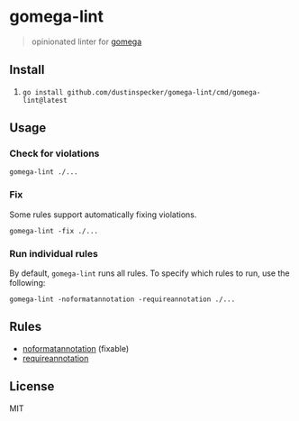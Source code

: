 # gomega-lint

> opinionated linter for [gomega](https://onsi.github.io/gomega/)

## Install

1. `go install github.com/dustinspecker/gomega-lint/cmd/gomega-lint@latest`

## Usage

### Check for violations

```shell
gomega-lint ./...
```

### Fix

Some rules support automatically fixing violations.

```shell
gomega-lint -fix ./...
```

### Run individual rules

By default, `gomega-lint` runs all rules. To specify which rules to run, use the following:

```shell
gomega-lint -noformatannotation -requireannotation ./...
```

## Rules

- [noformatannotation](docs/rules/noformatannotation.md) (fixable)
- [requireannotation](docs/rules/requireannotation.md)

## License
MIT
